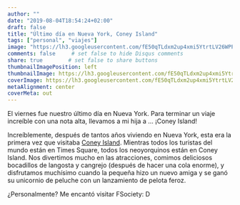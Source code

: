 ```yaml
---
author: ""
date: "2019-08-04T18:54:24+02:00"
draft: false
title: "Último día en Nueva York, Coney Island"
tags: ["personal", "viajes"]
image: "https://lh3.googleusercontent.com/fE50qTLdxm2up4xmi5YtrtLV26WPPnV_AyGTY4GrI7RgxkgJa-odmIZx3nZx5cU467qizCul4B4kUGBcNA3c4j4HgrjwKGs6rChpBj5Tmo21SdsaErvR9qOsYKJuf42zogp-TrJRidE=w1920-h1080"
comments: false     # set false to hide Disqus comments
share: true        # set false to share buttons
thumbnailImagePosition: left
thumbnailImage: https://lh3.googleusercontent.com/fE50qTLdxm2up4xmi5YtrtLV26WPPnV_AyGTY4GrI7RgxkgJa-odmIZx3nZx5cU467qizCul4B4kUGBcNA3c4j4HgrjwKGs6rChpBj5Tmo21SdsaErvR9qOsYKJuf42zogp-TrJRidE=w1920-h1080
coverImage: https://lh3.googleusercontent.com/fE50qTLdxm2up4xmi5YtrtLV26WPPnV_AyGTY4GrI7RgxkgJa-odmIZx3nZx5cU467qizCul4B4kUGBcNA3c4j4HgrjwKGs6rChpBj5Tmo21SdsaErvR9qOsYKJuf42zogp-TrJRidE=w1920-h1080
metaAlignment: center
coverMeta: out
---
```


El viernes fue nuestro último día en Nueva York. Para terminar un viaje increíble con una nota alta, llevamos a mi hija a ... ¡Coney Island!

<!--more-->

Increíblemente, después de tantos años viviendo en Nueva York, esta era la primera vez que visitaba [Coney Island](https://www.coneyisland.com/tourist-information). Mientras todos los turistas del mundo están en Times Square, todos los neoyorquinos están en Coney Island. Nos divertimos mucho en las atracciones, comimos deliciosos bocadillos de langosta y cangrejo (después de hacer una cola enorme), y disfrutamos muchísimo cuando la pequeña hizo un nuevo amiga y se ganó su unicornio de peluche con un lanzamiento de pelota feroz.

¿Personalmente? Me encantó visitar FSociety: D

<script src="https://cdn.jsdelivr.net/npm/publicalbum@latest/embed-ui.min.js" async></script>
<div class="pa-gallery-player-widget" style="width:100%; height:480px; display:none;"
  data-link="https://photos.app.goo.gl/C3WuuSL5fpa7Uy7k7"
  data-title="10 new photos by Jorge Cortell">
  <object data="https://lh3.googleusercontent.com/0ph7AoM9br1dKdQMpdph53UKHS0uOroKhJYgS8W6t7y4SWCVltNLrCpUmehn5OjcELa2Dt7KFpPy2Vq4wWB53MpOgNUDfY0UfsfkCk-33dTfnQL3BVt6dungkzV3IyMDR3fq4ux_nvs=m37" type="video/mp4"></object>
  <object data="https://lh3.googleusercontent.com/jTxXRngXdi4OK5Z7R2_nEnEEldff3lh-pRavUxwCVD1J4Tgpdc9w3uducJuzVo8SIXfQ5D2Q1uTO_3cCyjlouHS_aVWunc-GZhT9bA8brRTItMwqO8FJtwVceu7vDhY2fAd2BmGeDj0=w1920-h1080"></object>
  <object data="https://lh3.googleusercontent.com/p9ePeDRWVoWfNsBmp29-WmryBojYQUecwVXw_ScNT8PTIltVYQU4-5y3qKGoy6l2FM-Y3_tcjGr9T1Q39WQ7vnNzzcjEbrdGB5u7DnytED8eZSXNR1MsO1UDPYiOLfk6eKAtyqp4QYU=w1920-h1080"></object>
  <object data="https://lh3.googleusercontent.com/b2wqzJfuvfyB66-FFDkRUGBJ9CyQ9JXzBEFqcfBnRKJE3JjjfbSvjZDNUXwzUfuKRit3PW-fCrLoe7wRJbxBKxaPi5rbRX7R5rLIX42ivT0_zQZrDgJU_rxJl1TnWCAPYKu09zIzohc=w1920-h1080"></object>
  <object data="https://lh3.googleusercontent.com/RrF-gnQ0FBdDR0uKzHrbWWQ2cCzmX4vV-Gfg9UMsvmJI2urQMynCWhdH8SDsoIb-Sb82bo9Ajt75AHcn--Vjo8OutyOzzxn1jQwLkWx-U-W7-dzrIEPylVAaeH5Z7wYKznt-MUdB6wY=w1920-h1080"></object>
  <object data="https://lh3.googleusercontent.com/5j9QLC_-C6PAEWXMQJKoYPwEWJihNKVvzoXGjdm5d-l7BsuA93VP2u1CY-Dq8GalqPvMBwhyL526imSouJb81mTAtYVDO99AH_w7IxlSlIymPZ0exUkjbpaRtPzuH0pLw6PpZUKv8yA=w1920-h1080"></object>
  <object data="https://lh3.googleusercontent.com/dlwTIfG4nJek7iz56jf-B3YCI-cg26Jn4W2BHZv5qeZqPmJ5CKVa2MhHr-Qf1_Rsk_aQ6wdoaZuSEAFg8iLLGSk3ls63X-6VtNt8gtUe7oAZfnNoJM1yqm0qYKU8AstUOCym86s8hjk=w1920-h1080"></object>
  <object data="https://lh3.googleusercontent.com/m9iejKGTrVNYkKlGaIlmzYE68ztssL7VWSiXgqCyoIWRtEWljG_jUPoEXNqKJPoefLDLDhrctuGl6i4IbZ7Db7NlRpGCwaai9MDVkTOZ1AduvJjKTZJyHNtnNE-8pjL3U74oJIpwhMY=w1920-h1080"></object>
  <object data="https://lh3.googleusercontent.com/NaNa5xCGtX6nx5kgGvJNm-A_vz9jZ3gN1tihJHjx9FKzIEdxy1akZUiQgoedO1zooj_CQAzzoGhNn_VNIi25VQlgJ0f__q4WzFJuN1UKBqqpVo34A3pj05tDGyr38Tf_4LG9MxSy0JQ=w1920-h1080"></object>
  <object data="https://lh3.googleusercontent.com/vZrIma0V2Xj04q-Koar82SEf8z4R1EQVGci16j02f29qOakndbHWZ6jKqXhx6Vfjqcpa-hCHiz-_rHPyopGguy33vPjDRH8wafXIqKI0_NDRQZkL64SPyCByEBgzp5nCzZDj7w0-oXE=m37" type="video/mp4"></object>
</div>

